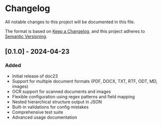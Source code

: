 # Changelog

All notable changes to this project will be documented in this file.

The format is based on [Keep a Changelog](https://keepachangelog.com/en/1.0.0/),
and this project adheres to [Semantic Versioning](https://semver.org/spec/v2.0.0.html).

## [0.1.0] - 2024-04-23

### Added
- Initial release of doc23
- Support for multiple document formats (PDF, DOCX, TXT, RTF, ODT, MD, images)
- OCR support for scanned documents and images
- Flexible configuration using regex patterns and field mapping
- Nested hierarchical structure output in JSON
- Built-in validations for config mistakes
- Comprehensive test suite
- Advanced usage documentation 